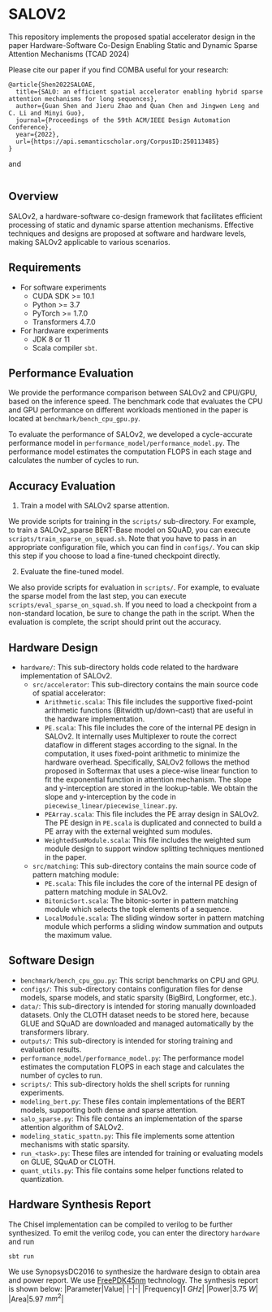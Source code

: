 # SALOV2
This repository implements the proposed spatial accelerator design in the paper Hardware-Software Co-Design Enabling Static and Dynamic Sparse Attention Mechanisms (TCAD 2024)

Please cite our paper if you find COMBA useful for your research:
```
@article{Shen2022SALOAE,
  title={SALO: an efficient spatial accelerator enabling hybrid sparse attention mechanisms for long sequences},
  author={Guan Shen and Jieru Zhao and Quan Chen and Jingwen Leng and C. Li and Minyi Guo},
  journal={Proceedings of the 59th ACM/IEEE Design Automation Conference},
  year={2022},
  url={https://api.semanticscholar.org/CorpusID:250113485}
}
```
and
```
```

## Overview
SALOv2, a hardware-software co-design framework that facilitates efficient processing of static and dynamic sparse attention mechanisms. Effective techniques and designs are proposed at software and hardware levels, making SALOv2 applicable to various scenarios.

## Requirements

-  For software experiments
   -  CUDA SDK >= 10.1
   -  Python >= 3.7
   -  PyTorch >= 1.7.0
   -  Transformers 4.7.0
-  For hardware experiments
   -  JDK 8 or 11
   -  Scala compiler `sbt`. 

## Performance Evaluation
We provide the performance comparison between SALOv2 and CPU/GPU, based on the inference speed. The benchmark code that evaluates the CPU and GPU performance on different workloads mentioned in the paper is located at `benchmark/bench_cpu_gpu.py`. 

To evaluate the performance of SALOv2, we developed a cycle-accurate performance model in `performance_model/performance_model.py`. The performance model estimates the computation FLOPS in each stage and calculates the number of cycles to run.


## Accuracy Evaluation

1.  Train a model with SALOv2 sparse attention. 

We provide scripts for training in the `scripts/` sub-directory. For example, to train a SALOv2_sparse BERT-Base model on SQuAD, you can execute `scripts/train_sparse_on_squad.sh`. Note that you have to pass in an appropriate configuration file, which you can find in `configs/`. You can skip this step if you choose to load a fine-tuned checkpoint directly.

2.  Evaluate the fine-tuned model. 

We also provide scripts for evaluation in `scripts/`. For example, to evaluate the sparse model from the last step, you can execute `scripts/eval_sparse_on_squad.sh`. If you need to load a checkpoint from a non-standard location, be sure to change the path in the script. When the evaluation is complete, the script should print out the accuracy.

## Hardware Design
-  `hardware/`: This sub-directory holds code related to the hardware implementation of SALOv2.
   -  `src/accelerator`: This sub-directory contains the main source code of spatial accelerator:
      -  `Arithmetic.scala`: This file includes the supportive fixed-point arithmetic functions (Bitwidth up/down-cast) that are useful in the hardware implementation.
      -  `PE.scala`: This file includes the core of the internal PE design in SALOv2. It internally uses Multiplexer to route the correct dataflow in different stages according to the signal. In the computation, it uses fixed-point arithmetic to minimize the hardware overhead. Specifically, SALOv2 follows the method proposed in Softermax that uses a piece-wise linear function to fit the exponential function in attention mechanism. The slope and y-interception are stored in the lookup-table. We obtain the slope and y-interception by the code in `piecewise_linear/piecewise_linear.py`.
      -  `PEArray.scala`: This file includes the PE array design in SALOv2. The PE design in `PE.scala` is duplicated and connected to build a PE array with the external weighted sum modules.
      -  `WeightedSumModule.scala`: This file includes the weighted sum module design to support window splitting techniques mentioned in the paper.
   -  `src/matching`: This sub-directory contains the main source code of pattern matching module:
      -  `PE.scala`: This file includes the core of the internal PE design of pattern matching module in SALOv2.
      -  `BitonicSort.scala`: The bitonic-sorter in pattern matching module which selects the topk elements of a sequence.
      -  `LocalModule.scala`: The sliding window sorter in pattern matching module which performs a sliding window summation and outputs the maximum value.

## Software Design
-  `benchmark/bench_cpu_gpu.py`: This script benchmarks on CPU and GPU.
-  `configs/`: This sub-directory contains configuration files for dense models, sparse models, and static sparsity (BigBird, Longformer, etc.).
-  `data/`: This sub-directory is intended for storing manually downloaded datasets. Only the CLOTH dataset needs to be stored here, because GLUE and SQuAD are downloaded and managed automatically by the transformers library.
-  `outputs/`: This sub-directory is intended for storing training and evaluation results.
-  `performance_model/performance_model.py`: The performance model estimates the computation FLOPS in each stage and calculates the number of cycles to run.
-  `scripts/`: This sub-directory holds the shell scripts for running experiments.
-  `modeling_bert​​​.py`: These files contain implementations of the BERT models, supporting both dense and sparse attention.
-  `salo_sparse.py`: This file contains an implementation of the sparse attention algorithm of SALOv2.
-  `modeling_static_spattn.py`: This file implements some attention mechanisms with static sparsity.
-  `run_<task>​​​​​​​.py`: These files are intended for training or evaluating models on GLUE, SQuAD or CLOTH.
-  `quant_utils.py`: This file contains some helper functions related to quantization.


## Hardware Synthesis Report
The Chisel implementation can be compiled to verilog to be further synthesized. To emit the verilog code, you can enter the directory `hardware` and run
```shell
sbt run
```
We use SynopsysDC2016 to synthesize the hardware design to obtain area and power report. We use [FreePDK45nm](https://vlsiarch.ecen.okstate.edu/flows/FreePDK_SRC/osu_freepdk_1.0/lib/files/) technology.
The synthesis report is shown below:
|Parameter|Value|
|-|-|
|Frequency|1 $GHz$|
|Power|3.75 $W$|
|Area|5.97 $mm^2$|
